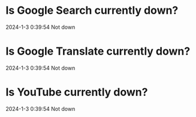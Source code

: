 # Is Google Search currently down?

2024-1-3 0:39:54 Not down

# Is Google Translate currently down?

2024-1-3 0:39:54 Not down

# Is YouTube currently down?

2024-1-3 0:39:54 Not down

